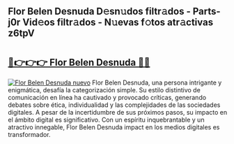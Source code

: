 ## Flor Belen Desnuda D𝚎sn𝚞dos filtr𝚊dos - Parts-j0r Vid𝚎os filtr𝚊dos - N𝚞evas f𝚘tos atr𝚊ctivas z6tpV

# <h2><a href="http://mb6ccsh.tromn.icu/?c=Flor+Belen+Desnuda">🔗👉👉👉 Flor Belen Desnuda 🔗🔗</a></h2>

[![Flor Belen Desnuda nuevo](https://i.imgur.com/pEAQMta.gif)](http://mb6ccsh.tromn.icu/?c=Flor+Belen+Desnuda)
Flor Belen Desnuda, una persona intrigante y enigmática, desafía la categorización simple. Su estilo distintivo de comunicación en línea ha cautivado y provocado críticas, generando debates sobre ética, individualidad y las complejidades de las sociedades digitales. A pesar de la incertidumbre de sus próximos pasos, su impacto en el ámbito digital es significativo. Con un espíritu inquebrantable y un atractivo innegable, Flor Belen Desnuda impact en los medios digitales es transformador.
